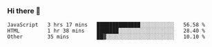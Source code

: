 ### Hi there 👋

<!--START_SECTION:waka-->

```text
JavaScript   3 hrs 17 mins   ██████████████░░░░░░░░░░░   56.58 %
HTML         1 hr 38 mins    ███████░░░░░░░░░░░░░░░░░░   28.40 %
Other        35 mins         ██▓░░░░░░░░░░░░░░░░░░░░░░   10.10 %
```

<!--END_SECTION:waka-->
<!--
**Boombag0607/Boombag0607** is a ✨ _special_ ✨ repository because its `README.md` (this file) appears on your GitHub profile.

Here are some ideas to get you started:

- 🔭 I’m currently working on ...
- 🌱 I’m currently learning ...
- 👯 I’m looking to collaborate on ...
- 🤔 I’m looking for help with ...
- 💬 Ask me about ...
- 📫 How to reach me: ...
- 😄 Pronouns: ...
- ⚡ Fun fact: ...
-->
